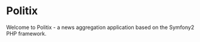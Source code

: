 Politix
========================

Welcome to Politix - a news aggregation application based on the Symfony2
PHP framework.
